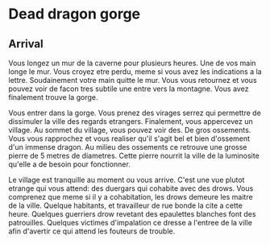 # Dead dragon gorge

## Arrival

Vous longez un mur de la caverne pour plusieurs heures. Une de vos main longe le mur. Vous croyez etre perdu, meme si vous avez les indications a la lettre. Soudainement votre main quitte le mur. Vous vous retournez et vous pouvez voir de facon tres subtile une entre vers la montagne. Vous avez finalement trouve la gorge.

Vous entrer dans la gorge. Vous prenez des virages serrez qui permettre de dissimuler la ville des regards etrangers. Finalement, vous appercevez un village. Au sommet du village, vous pouvez voir des. De gros ossements. Vous vous rapprochez et vous realiser qu'il s'agit bel et bien d'ossement d'un immense dragon. Au milieu des ossements ce retrouve une grosse pierre de 5 metres de diametres. Cette pierre nourrit la ville de la luminosite qu'elle a de besoin pour fonctionner.

Le village est tranquille au moment ou vous arrive. C'est une vue plutot etrange qui vous attend: des duergars qui cohabite avec des drows. Vous comprenez que meme si il y a cohabitation, les drows demeure les maitre de la ville. Quelque habitants, et travailleur de rue bonde la cite a cette heure. Quelques guerriers drow revetant des epaulettes blanches font des patrouilles. Quelques victimes d'impalation ce dresse a l'entree de la ville afin d'avertir ce qui attend les fouteurs de trouble.